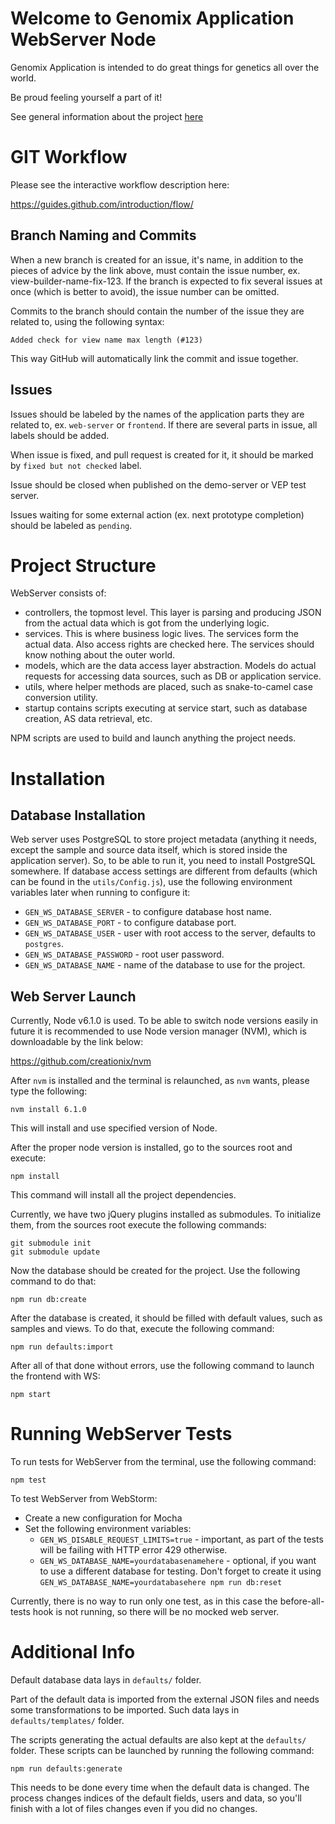 # Welcome to Genomix Application WebServer Node

Genomix Application is intended to do great things for genetics all over the world.

Be proud feeling yourself a part of it!

See general information about the project [here](docs/general-info.md)

# GIT Workflow

Please see the interactive workflow description here:

https://guides.github.com/introduction/flow/

## Branch Naming and Commits

When a new branch is created for an issue, it's name, in addition to the pieces of advice by the link above, must contain the issue number, ex. view-builder-name-fix-123. If the branch is expected to fix several issues at once (which is better to avoid), the issue number can be omitted.

Commits to the branch should contain the number of the issue they are related to, using the following syntax:

`Added check for view name max length (#123)`

This way GitHub will automatically link the commit and issue together.

## Issues

Issues should be labeled by the names of the application parts they are related to, ex. `web-server` or `frontend`. If there are several parts in issue, all labels should be added.

When issue is fixed, and pull request is created for it, it should be marked by `fixed but not checked` label.

Issue should be closed when published on the demo-server or VEP test server.

Issues waiting for some external action (ex. next prototype completion) should be labeled as `pending`.

# Project Structure

WebServer consists of:

- controllers, the topmost level. This layer is parsing and producing JSON from the actual data which is got from the underlying logic.
- services. This is where business logic lives. The services form the actual data. Also access rights are checked here. The services should know nothing about the outer world.
- models, which are the data access layer abstraction. Models do actual requests for accessing data sources, such as DB or application service.
- utils, where helper methods are placed, such as snake-to-camel case conversion utility.
- startup contains scripts executing at service start, such as database creation, AS data retrieval, etc.

NPM scripts are used to build and launch anything the project needs.

# Installation

## Database Installation

Web server uses PostgreSQL to store project metadata (anything it needs, except the sample and source data itself, which is stored inside the application server). So, to be able to run it, you need to install PostgreSQL somewhere. If database access settings are different from defaults (which can be found in the `utils/Config.js`), use the following environment variables later when running to configure it:

* `GEN_WS_DATABASE_SERVER` - to configure database host name.
* `GEN_WS_DATABASE_PORT` - to configure database port.
* `GEN_WS_DATABASE_USER` - user with root access to the server, defaults to `postgres`.
* `GEN_WS_DATABASE_PASSWORD` - root user password.
* `GEN_WS_DATABASE_NAME` - name of the database to use for the project.

## Web Server Launch

Currently, Node v6.1.0 is used. To be able to switch node versions easily in future it is recommended to use Node version manager (NVM), which is downloadable by the link below:

https://github.com/creationix/nvm

After `nvm` is installed and the terminal is relaunched, as `nvm` wants, please type the following:

    nvm install 6.1.0

This will install and use specified version of Node.

After the proper node version is installed, go to the sources root and execute:

    npm install

This command will install all the project dependencies.

Currently, we have two jQuery plugins installed as submodules. To initialize them, from the sources root execute the following commands:

    git submodule init
    git submodule update

Now the database should be created for the project. Use the following command to do that:

    npm run db:create

After the database is created, it should be filled with default values, such as samples and views. To do that, execute the following command:

    npm run defaults:import

After all of that done without errors, use the following command to launch the frontend with WS:

    npm start

# Running WebServer Tests

To run tests for WebServer from the terminal, use the following command:

    npm test

To test WebServer from WebStorm:

* Create a new configuration for Mocha
* Set the following environment variables:
    * `GEN_WS_DISABLE_REQUEST_LIMITS=true` - important, as part of the tests will be failing with HTTP error 429 otherwise.
    * `GEN_WS_DATABASE_NAME=yourdatabasenamehere` - optional, if you want to use a different database for testing. Don't forget to create it using `GEN_WS_DATABASE_NAME=yourdatabasehere npm run db:reset`

Currently, there is no way to run only one test, as in this case the before-all-tests hook is not running, so there will be no mocked web server.

# Additional Info

Default database data lays in `defaults/` folder.

Part of the default data is imported from the external JSON files and needs some transformations to be imported. Such data lays in `defaults/templates/` folder.

The scripts generating the actual defaults are also kept at the `defaults/` folder. These scripts can be launched by running the following command:

    npm run defaults:generate
    
This needs to be done every time when the default data is changed. The process changes indices of the default fields, users and data, so you'll finish with a lot of files changes even if you did no changes.

